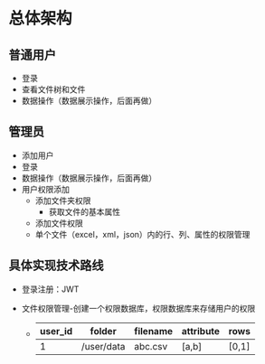 # 总体架构

## 普通用户

+ 登录
+ 查看文件树和文件
+ 数据操作（数据展示操作，后面再做）

## 管理员

+ 添加用户
+ 登录
+ 数据操作（数据展示操作，后面再做）
+ 用户权限添加
  + 添加文件夹权限
    + 获取文件的基本属性
  + 添加文件权限
  + 单个文件（excel，xml，json）内的行、列、属性的权限管理



## 具体实现技术路线

+ 登录注册：JWT

+ 文件权限管理-创建一个权限数据库，权限数据库来存储用户的权限

  + | user_id | folder     | filename | attribute | rows  |
    | ------- | ---------- | -------- | --------- | ----- |
    | 1       | /user/data | abc.csv  | [a,b]     | [0,1] |


